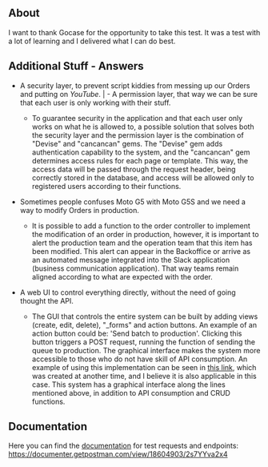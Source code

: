 ## About

I want to thank Gocase for the opportunity to take this test. It was a test with a lot of learning and I delivered what I can do best.

## Additional Stuff - Answers


- A security layer, to prevent script kiddies from messing up our Orders and putting on *YouTube*. | - A permission layer, that way we can be sure that each user is only working with their stuff.
    - To guarantee security in the application and that each user only works on what he is allowed to, a possible solution that solves both the security layer and the permission layer is the combination of "Devise" and "cancancan" gems. The "Devise" gem adds authentication capability to the system, and the "cancancan" gem determines access rules for each page or template. This way, the access data will be passed through the request header, being correctly stored in the database, and access will be allowed only to registered users according to their functions.
    
- Sometimes people confuses Moto G5 with Moto G5S and we need a way to modify Orders in production.
    - It is possible to add a function to the order controller to implement the modification of an order in production, however, it is important to alert the production team and the operation team that this item has been modified. This alert can appear in the Backoffice or arrive as an automated message integrated into the Slack application (business communication application). That way teams remain aligned according to what are expected with the order.

- A web UI to control everything directly, without the need of going thought the API.
    - The GUI that controls the entire system can be built by adding views (create, edit, delete), "_forms" and action buttons. An example of an action button could be: 'Send batch to production'. Clicking this button triggers a POST request, running the function of sending the queue to production. The graphical interface makes the system more accessible to those who do not have skill of API consumption. An example of using this implementation can be seen in [this link](https://bx-pokecoin-prod.herokuapp.com/ ), which was created at another time, and I believe it is also applicable in this case. This system has a graphical interface along the lines mentioned above, in addition to API consumption and CRUD functions.

## Documentation

Here you can find the [documentation](https://documenter.getpostman.com/view/18604903/2s7YYva2x4) for test requests and endpoints: https://documenter.getpostman.com/view/18604903/2s7YYva2x4




